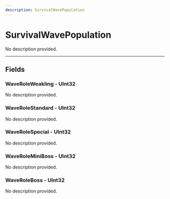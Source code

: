 ```yaml
---
description: SurvivalWavePopulation
---
```


# SurvivalWavePopulation

No description provided.

***

## Fields

### WaveRoleWeakling - UInt32

No description provided.

### WaveRoleStandard - UInt32

No description provided.

### WaveRoleSpecial - UInt32

No description provided.

### WaveRoleMiniBoss - UInt32

No description provided.

### WaveRoleBoss - UInt32

No description provided.
